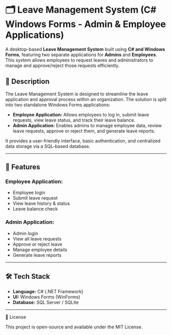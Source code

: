 # 🗂️ Leave Management System (C# Windows Forms - Admin & Employee Applications)

A desktop-based **Leave Management System** built using **C# and Windows Forms**, featuring two separate applications for **Admins** and **Employees**. This system allows employees to request leaves and administrators to manage and approve/reject those requests efficiently.

## 📝 Description

The Leave Management System is designed to streamline the leave application and approval process within an organization. The solution is split into two standalone Windows Forms applications:

- **Employee Application:** Allows employees to log in, submit leave requests, view leave status, and track their leave balance.
- **Admin Application:** Enables admins to manage employee data, review leave requests, approve or reject them, and generate leave reports.

It provides a user-friendly interface, basic authentication, and centralized data storage via a SQL-based database.

---

## 🔧 Features

### Employee Application:
- Employee login
- Submit leave request
- View leave history & status
- Leave balance check

### Admin Application:
- Admin login
- View all leave requests
- Approve or reject leave
- Manage employee details
- Generate leave reports

---

## 🛠️ Tech Stack

- **Language:** C# (.NET Framework)
- **UI:** Windows Forms (WinForms)
- **Database:** SQL Server / SQLite
---

📄 License

This project is open-source and available under the MIT License.


